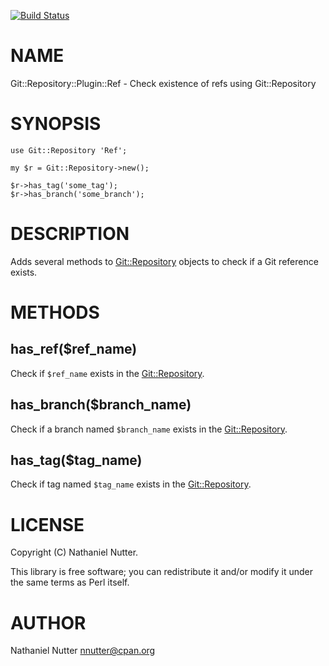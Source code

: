 [![Build Status](https://travis-ci.org/nnutter/Git-Repository-Plugin-Ref.png?branch=master)](https://travis-ci.org/nnutter/Git-Repository-Plugin-Ref)
# NAME

Git::Repository::Plugin::Ref - Check existence of refs using Git::Repository

# SYNOPSIS

    use Git::Repository 'Ref';

    my $r = Git::Repository->new();

    $r->has_tag('some_tag');
    $r->has_branch('some_branch');

# DESCRIPTION

Adds several methods to [Git::Repository](https://metacpan.org/pod/Git::Repository) objects to check if a Git reference
exists.

# METHODS

## has\_ref($ref\_name)

Check if `$ref_name` exists in the [Git::Repository](https://metacpan.org/pod/Git::Repository).

## has\_branch($branch\_name)

Check if a branch named `$branch_name` exists in the [Git::Repository](https://metacpan.org/pod/Git::Repository).

## has\_tag($tag\_name)

Check if tag named `$tag_name` exists in the [Git::Repository](https://metacpan.org/pod/Git::Repository).

# LICENSE

Copyright (C) Nathaniel Nutter.

This library is free software; you can redistribute it and/or modify
it under the same terms as Perl itself.

# AUTHOR

Nathaniel Nutter <nnutter@cpan.org>
